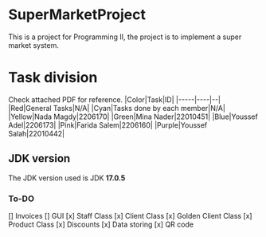 # SuperMarketProject
This is a project for Programming II, the project is to implement a super market system.
# Task division
Check attached PDF for reference.
|Color|Task|ID|
|-----|----|--|
|Red|General Tasks|N/A|
|Cyan|Tasks done by each member|N/A|
|Yellow|Nada Magdy|2206170|
|Green|Mina Nader|22010451|
|Blue|Youssef Adel|2206173|
|Pink|Farida Salem|2206160|
|Purple|Youssef Salah|22010442|
## JDK version
The JDK version used is JDK **17.0.5**
### To-DO
[] Invoices
[] GUI
[x] Staff Class
[x] Client Class
[x] Golden Client Class
[x] Product Class
[x] Discounts
[x] Data storing
[x] QR code
